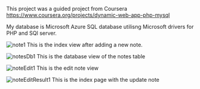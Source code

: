 This project was a guided project from Coursera https://www.coursera.org/projects/dynamic-web-app-php-mysql

My database is Microsoft Azure SQL database utilisng Microsoft drivers for PHP and SQl server.

![note1](https://user-images.githubusercontent.com/36702039/209578628-74685f7c-07a4-4c3b-beae-bd155469448b.png)
This is the index view after adding a new note.

![notesDb1](https://user-images.githubusercontent.com/36702039/209578887-b6cef8c0-c309-4060-9c4d-aa65afcc6e06.png)
This is the database view of the notes table

![noteEdit1](https://user-images.githubusercontent.com/36702039/209579007-a5c43107-ce62-4975-abbf-b6a78d55f504.png)
This is the edit note view

![noteEditResult1](https://user-images.githubusercontent.com/36702039/209579083-6ddb2324-0c09-4295-b88a-99c41f73f1d7.png)
This is the index page with the update note



